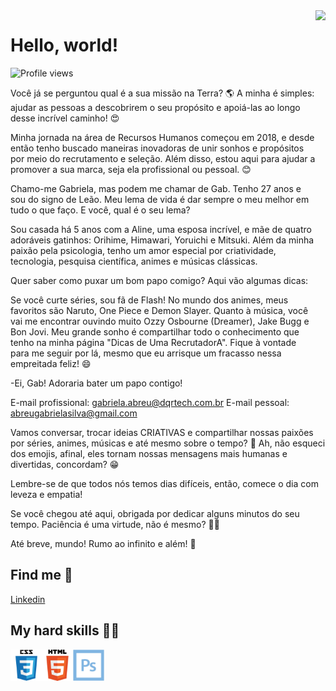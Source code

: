 
<img align="right" height="590em" src="https://raw.githubusercontent.com/gist/gsabreudev/efa4713bf6a8c3b38c076fef9e3f61be/raw/ebdd5b82290f40f9c1d4d6fac6e003b2960a58cd/githubcard.svg"/>
<h1 align="left"> Hello, world! </h1>
<p align="left"> <img src="https://komarev.com/ghpvc/?username=gsabreudev&color=orange" alt="Profile views" /> </p>

Você já se perguntou qual é a sua missão na Terra? 🌎 A minha é simples: ajudar as pessoas a descobrirem o seu propósito e apoiá-las ao longo desse incrível caminho! 😍

Minha jornada na área de Recursos Humanos começou em 2018, e desde então tenho buscado maneiras inovadoras de unir sonhos e propósitos por meio do recrutamento e seleção. Além disso, estou aqui para ajudar a promover a sua marca, seja ela profissional ou pessoal. 😊

Chamo-me Gabriela, mas podem me chamar de Gab. Tenho 27 anos e sou do signo de Leão. Meu lema de vida é dar sempre o meu melhor em tudo o que faço. E você, qual é o seu lema?

Sou casada há 5 anos com a Aline, uma esposa incrível, e mãe de quatro adoráveis gatinhos: Orihime, Himawari, Yoruichi e Mitsuki. Além da minha paixão pela psicologia, tenho um amor especial por criatividade, tecnologia, pesquisa científica, animes e músicas clássicas.

Quer saber como puxar um bom papo comigo? Aqui vão algumas dicas:

Se você curte séries, sou fã de Flash!
No mundo dos animes, meus favoritos são Naruto, One Piece e Demon Slayer.
Quanto à música, você vai me encontrar ouvindo muito Ozzy Osbourne (Dreamer), Jake Bugg e Bon Jovi.
Meu grande sonho é compartilhar todo o conhecimento que tenho na minha página "Dicas de Uma RecrutadorA". Fique à vontade para me seguir por lá, mesmo que eu arrisque um fracasso nessa empreitada feliz! 😄

-Ei, Gab! Adoraria bater um papo contigo!

E-mail profissional: gabriela.abreu@dqrtech.com.br
E-mail pessoal: abreugabrielasilva@gmail.com

Vamos conversar, trocar ideias CRIATIVAS e compartilhar nossas paixões por séries, animes, músicas e até mesmo sobre o tempo? 🤩 Ah, não esqueci dos emojis, afinal, eles tornam nossas mensagens mais humanas e divertidas, concordam? 😁

Lembre-se de que todos nós temos dias difíceis, então, comece o dia com leveza e empatia!

Se você chegou até aqui, obrigada por dedicar alguns minutos do seu tempo. Paciência é uma virtude, não é mesmo? 🤷‍♀️

Até breve, mundo!
Rumo ao infinito e além! 🚀

## Find me 🤗

 [Linkedin](https://www.linkedin.com/in/abreugabriela/) <br> 


 

## My hard skills 👩‍💻

<img align="left" alt="CSS" width="50px" src="https://raw.githubusercontent.com/github/explore/80688e429a7d4ef2fca1e82350fe8e3517d3494d/topics/css/css.png" />
<img align="left" alt="Scala" width="50px" src="https://raw.githubusercontent.com/github/explore/80688e429a7d4ef2fca1e82350fe8e3517d3494d/topics/html/html.png" />
<a href="https://www.photoshop.com/en" target="_blank"><img src="https://raw.githubusercontent.com/devicons/devicon/master/icons/photoshop/photoshop-line.svg" alt="Photoshop" width="50" height="50"></a>

<br/>
